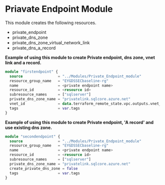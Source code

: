 # Priavate Endpoint Module

This module creates the following resources.
- private_endpoint
- private_dns_zone
- private_dns_zone_virtual_network_link
- private_dns_a_record

**Example of using this module to create Private endpoint, dns zone, vnet link and a record.**

```terraform
module "firstendpoint" {
  source                = "../Modules/Private_Endpoint_module"
  resource_group_name   = "EYGDSSECbaseline-rg"
  name                  = <private endpoint name>
  resource_id           = <resource id>
  subresource_names     = ["sqlserver"]
  private_dns_zone_name = "privatelink.sqlcore.azure.net"
  vnet_id               = data.terraform_remote_state.vpc.outputs.vnet_id
  tags                  = var.tags
}
``` 

**Example of using this module to create Private endpoint, 'A record' and use existing dns zone.**

```terraform
module "secondendpoint" {
  source                = "../Modules/Private_Endpoint_module"
  resource_group_name   = "EYGDSSECbaseline-rg"
  name                  = <private endpoint name>
  resource_id           = <resource id>
  subresource_names     = ["sqlserver"]
  private_dns_zone_name = "privatelink.sqlcore.azure.net"
  create_private_dns_zone = false
  tags                  = var.tags
}
```
